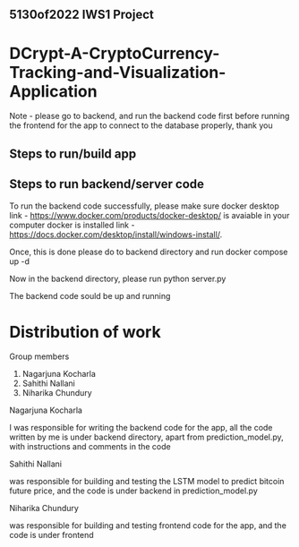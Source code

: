 ## 5130of2022 IWS1 Project

# DCrypt-A-CryptoCurrency-Tracking-and-Visualization-Application

Note - please go to backend, and run the backend code first before running the frontend for the app to connect to the database properly, thank you

## Steps to run/build app

## Steps to run backend/server code
To run the backend code successfully, please make sure docker desktop link - https://www.docker.com/products/docker-desktop/ is avaiable in your computer docker is installed link - https://docs.docker.com/desktop/install/windows-install/.

Once, this is done please do to backend directory and run docker compose up -d

Now in the backend directory, please run python server.py

The backend code sould be up and running

# Distribution of work

Group members
1. Nagarjuna Kocharla
2. Sahithi Nallani
3. Niharika Chundury

Nagarjuna Kocharla

I was responsible for writing the backend code for the app, all the code written by me is under backend directory, apart from prediction_model.py, with instructions and comments in the code

Sahithi Nallani 

was responsible for building and testing the LSTM model to predict bitcoin future price, and the code is under backend in prediction_model.py

Niharika Chundury

was responsible for building and testing frontend code for the app, and the code is under frontend


